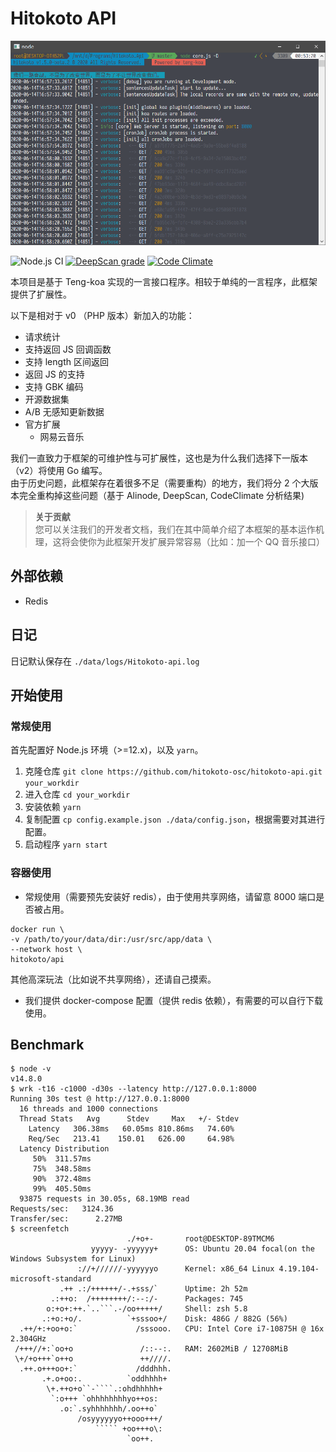 # Hitokoto API

![alt](./img/screenshot.png)
  
![Node.js CI](https://github.com/hitokoto-osc/hitokoto-api/workflows/Node.js%20CI/badge.svg?branch=master) [![DeepScan grade](https://deepscan.io/api/teams/9730/projects/12316/branches/188710/badge/grade.svg)](https://deepscan.io/dashboard#view=project&tid=9730&pid=12316&bid=188710) [![Code Climate](https://codeclimate.com/github/hitokoto-osc/hitokoto-api/badges/gpa.svg)](https://codeclimate.com/github/hitokoto-osc/hitokoto-api)  

本项目是基于 Teng-koa 实现的一言接口程序。相较于单纯的一言程序，此框架提供了扩展性。
  
以下是相对于 v0 （PHP 版本）新加入的功能：
  
* 请求统计
* 支持返回 JS 回调函数
* 支持 length 区间返回
* 返回 JS 的支持
* 支持 GBK 编码
* 开源数据集
* A/B 无感知更新数据
* 官方扩展
  * 网易云音乐
  
我们一直致力于框架的可维护性与可扩展性，这也是为什么我们选择下一版本（v2）将使用 Go 编写。  
由于历史问题，此框架存在着很多不足（需要重构）的地方，我们将分 2 个大版本完全重构掉这些问题（基于 Alinode, DeepScan, CodeClimate 分析结果)
  
> **关于贡献**  
> 您可以关注我们的开发者文档，我们在其中简单介绍了本框架的基本运作机理，这将会使你为此框架开发扩展异常容易（比如：加一个 QQ 音乐接口）
  
## 外部依赖

* Redis
  
## 日记

日记默认保存在 `./data/logs/Hitokoto-api.log`

## 开始使用

### 常规使用

首先配置好 Node.js 环境（>=12.x)，以及 `yarn`。

1. 克隆仓库 `git clone https://github.com/hitokoto-osc/hitokoto-api.git your_workdir`
2. 进入仓库 `cd your_workdir`
3. 安装依赖 `yarn`
4. 复制配置 `cp config.example.json ./data/config.json`，根据需要对其进行配置。
5. 启动程序 `yarn start`

### 容器使用

* 常规使用（需要预先安装好 redis），由于使用共享网络，请留意 8000 端口是否被占用。

```shell
docker run \
-v /path/to/your/data/dir:/usr/src/app/data \
--network host \
hitokoto/api
```

其他高深玩法（比如说不共享网络），还请自己摸索。

* 我们提供 docker-compose 配置（提供 redis 依赖），有需要的可以自行下载使用。

## Benchmark

```shell
$ node -v
v14.8.0
$ wrk -t16 -c1000 -d30s --latency http://127.0.0.1:8000
Running 30s test @ http://127.0.0.1:8000
  16 threads and 1000 connections
  Thread Stats   Avg      Stdev     Max   +/- Stdev
    Latency   306.38ms   60.05ms 810.86ms   74.60%
    Req/Sec   213.41    150.01   626.00     64.98%
  Latency Distribution
     50%  311.57ms
     75%  348.58ms
     90%  372.48ms
     99%  405.50ms
  93875 requests in 30.05s, 68.19MB read
Requests/sec:   3124.36
Transfer/sec:      2.27MB
$ screenfetch
                          ./+o+-       root@DESKTOP-89TMCM6
                  yyyyy- -yyyyyy+      OS: Ubuntu 20.04 focal(on the Windows Subsystem for Linux)
               ://+//////-yyyyyyo      Kernel: x86_64 Linux 4.19.104-microsoft-standard
           .++ .:/++++++/-.+sss/`      Uptime: 2h 52m
         .:++o:  /++++++++/:--:/-      Packages: 745
        o:+o+:++.`..```.-/oo+++++/     Shell: zsh 5.8
       .:+o:+o/.          `+sssoo+/    Disk: 486G / 882G (56%)
  .++/+:+oo+o:`             /sssooo.   CPU: Intel Core i7-10875H @ 16x 2.304GHz
 /+++//+:`oo+o               /::--:.   RAM: 2602MiB / 12708MiB
 \+/+o+++`o++o               ++////.
  .++.o+++oo+:`             /dddhhh.
       .+.o+oo:.          `oddhhhh+
        \+.++o+o``-````.:ohdhhhhh+
         `:o+++ `ohhhhhhhhyo++os:
           .o:`.syhhhhhhh/.oo++o`
               /osyyyyyyo++ooo+++/
                   ````` +oo+++o\:
                          `oo++.
```
